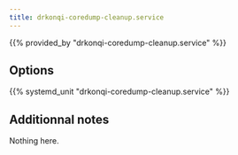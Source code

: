 ```yaml
---
title: drkonqi-coredump-cleanup.service
---
```


{{% provided_by "drkonqi-coredump-cleanup.service" %}}

## Options

{{% systemd_unit "drkonqi-coredump-cleanup.service" %}}

## Additionnal notes

Nothing here.